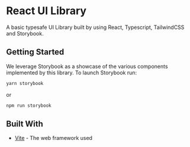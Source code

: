 # React UI Library

A basic typesafe UI Library built by using React, Typescript, TailwindCSS and Storybook.

## Getting Started

We leverage Storybook as a showcase of the various components implemented by this library.
To launch Storybook run:

```bash
yarn storybook
```

or

```bash
npm run storybook
```

## Built With

- [Vite](https://vitejs.dev/) - The web framework used
